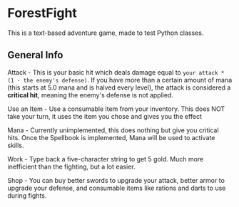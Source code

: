 # ForestFight
This is a text-based adventure game, made to test Python classes.

## General Info
Attack - This is your basic hit which deals damage equal to `your attack * (1 - the enemy's defense)`. If you have more than a certain amount of mana (this starts at 5.0 mana and is halved every level), the attack is considered a **critical hit**, meaning the enemy's defense is not applied.

Use an Item - Use a consumable item from your inventory. This does NOT take your turn, it uses the item you chose and gives you the effect

Mana - Currently unimplemented, this does nothing but give you critical hits. Once the Spellbook is implemented, Mana will be used to activate skills.

Work - Type back a five-character string to get 5 gold. Much more inefficient than the fighting, but a lot easier.

Shop - You can buy better swords to upgrade your attack, better armor to upgrade your defense, and consumable items like rations and darts to use during fights.
